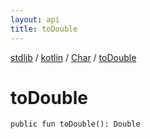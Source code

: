 ```yaml
---
layout: api
title: toDouble
---
```

[stdlib](../../index.md) / [kotlin](../index.md) / [Char](index.md) / [toDouble](toDouble.md)

# toDouble

```
public fun toDouble(): Double
```
